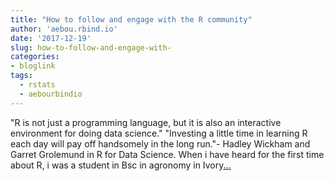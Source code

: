 ```yaml
---
title: "How to follow and engage with the R community"
author: 'aebou.rbind.io'
date: '2017-12-19'
slug: how-to-follow-and-engage-with-
categories:
- bloglink
tags:
  - rstats
  - aebourbindio
---
```


"R is not just a programming language, but it is also an interactive environment for doing data science." "Investing a little time in learning R each day will pay off handsomely in the long run."- Hadley Wickham and Garret Grolemund in R for Data Science. When i have heard for the first time about R, i was a student in Bsc in agronomy in Ivory[... <i class="fas fa-external-link-alt"></i>](https://aebou.rbind.io/post/beginr_follow/)

